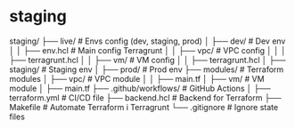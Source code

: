 # staging

staging/
├── live/ # Envs config (dev, staging, prod)
│ ├── dev/ # Dev env
│ │ ├── env.hcl # Main config Terragrunt
│ │ ├── vpc/ # VPC config
│ │ │ ├── terragrunt.hcl
│ │ ├── vm/ # VM config
│ │ ├── terragrunt.hcl
│ ├── staging/ # Staging env
│ ├── prod/ # Prod env
├── modules/ # Terraform modules
│ ├── vpc/ # VPC module
│ │ ├── main.tf
│ ├── vm/ # VM module
│ ├── main.tf
├── .github/workflows/ # GitHub Actions
│ ├── terraform.yml # CI/CD file
├── backend.hcl # Backend for Terraform
├── Makefile # Automate Terraform i Terragrunt
└── .gitignore # Ignore state files
